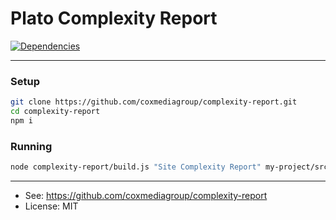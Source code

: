 # Plato Complexity Report

[![Dependencies](https://img.shields.io/david/coxmediagroup/complexity-report.svg)](./package.json)

-------------

### Setup
```sh
git clone https://github.com/coxmediagroup/complexity-report.git
cd complexity-report
npm i
```

### Running
```sh
node complexity-report/build.js "Site Complexity Report" my-project/src/**/*.js public_html/site-report
```

---------
* See: https://github.com/coxmediagroup/complexity-report
* License: MIT
